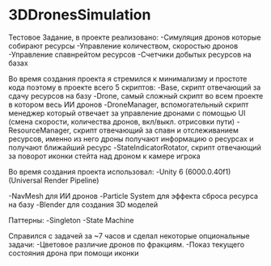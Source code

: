 # 3DDronesSimulation

Тестовое Задание, в проекте реализовано:
-Симуляция дронов которые собирают ресурсы
-Управление количеством, скоростью дронов
-Управление спавнрейтом ресурсов
-Счетчики добытых ресурсов на базах


Во время создания проекта я стремился к минимализму и простоте кода поэтому в проекте всего 5 скриптов:
-Base, скрипт отвечающий за сдачу ресурсов на базу
-Drone, самый сложный скрипт во всем проекте в котором весь ИИ дронов
-DroneManager, вспомогательный скрипт менеджер который отвечает за управление дронами с помощью UI (смена скорости, количества дронов, вкл/выкл. отрисовки пути)
-ResourceManager, скрипт отвечающий за спавн и отслеживанием ресурсов, именно из него дроны получают информацию о ресурсах и получают ближайший ресурс
-StateIndicatorRotator, скрипт отвечающий за поворот иконки стейта над дроном к камере игрока


Во время создания проекта использовал:
-Unity 6 (6000.0.40f1) (Universal Render Pipeline)

-NavMesh для ИИ дронов
-Particle System для эффекта сброса ресурса на базу
-Blender для создания 3D моделей

Паттерны:
-Singleton
-State Machine


Справился с задачей за ~7 часов и сделал некоторые опциональные задачи:
-Цветовое различие дронов по фракциям.
-Показ текущего состояния дрона при помощи иконки

